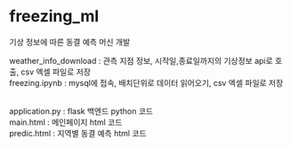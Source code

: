 # freezing_ml
기상 정보에 따른 동결 예측 머신 개발

weather_info_download : 관측 지점 정보, 시작일,종료일까지의 기상정보 api로 호출, csv 엑셀 파일로 저장<br>
freezing.ipynb : mysql에 접속, 배치단위로 데이터 읽어오기, csv 엑셀 파일로 저장<br><br>

application.py : flask 백엔드 python 코드 <br>
main.html : 메인페이지 html 코드<br>
predic.html : 지역별 동결 예측 html 코드<br>
